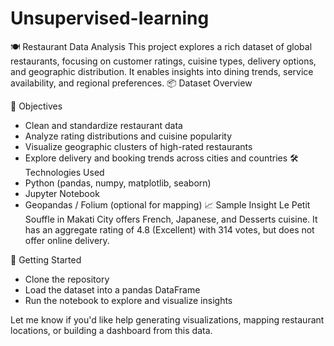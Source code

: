 # Unsupervised-learning
🍽️ Restaurant Data Analysis
This project explores a rich dataset of global restaurants, focusing on customer ratings, cuisine types, delivery options, and geographic distribution. It enables insights into dining trends, service availability, and regional preferences. 
📦 Dataset Overview

🎯 Objectives
- Clean and standardize restaurant data
- Analyze rating distributions and cuisine popularity
- Visualize geographic clusters of high-rated restaurants
- Explore delivery and booking trends across cities and countries
🛠 Technologies Used
- Python (pandas, numpy, matplotlib, seaborn)
- Jupyter Notebook
- Geopandas / Folium (optional for mapping)
📈 Sample Insight
Le Petit Souffle in Makati City offers French, Japanese, and Desserts cuisine. It has an aggregate rating of 4.8 (Excellent) with 314 votes, but does not offer online delivery.

🚀 Getting Started
- Clone the repository
- Load the dataset into a pandas DataFrame
- Run the notebook to explore and visualize insights

Let me know if you'd like help generating visualizations, mapping restaurant locations, or building a dashboard from this data.




